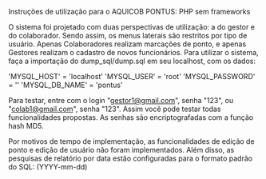 Instruções de utilização para o AQUICOB PONTUS: PHP sem frameworks

O sistema foi projetado com duas perspectivas de utilização: a do gestor e do colaborador.
Sendo assim, os menus laterais são restritos por tipo de usuário. Apenas Colaboradores realizam marcações de ponto, e apenas Gestores realizam o cadastro de novos funcionários.
Para utilizar o sistema, faça a importação do dump_sql/dump.sql em seu localhost, com os dados:

'MYSQL_HOST' = 'localhost'
'MYSQL_USER' = 'root'
'MYSQL_PASSWORD' = ''
'MYSQL_DB_NAME' = 'pontus'

Para testar, entre com o login "gestor1@gmail.com", senha "123", ou "colab1@gmail.com", senha "123". Assim você pode testar todas funcionalidades propostas.
As senhas são encriptografadas com a função hash MD5.

Por motivos de tempo de implementação, as funcionalidades de edição de ponto e edição de usuário não foram implementados. Além disso, as pesquisas de relatório por data estão configuradas para o formato padrão do SQL: (YYYY-mm-dd)
